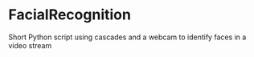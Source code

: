 # FacialRecognition
Short Python script using cascades and a webcam to identify faces in a video stream
